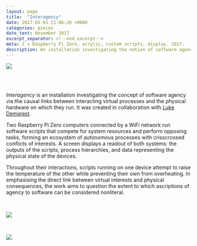```yaml
---
layout: page
title:  "Interagency"
date: 2017-05-01 21:06:26 +0800
categories: pieces
date_text: November 2017
excerpt_separator: <!--end_excerpt-->
meta: 2 x Raspberry Pi Zero, acrylic, custom scripts, display. 2017.
description: An installation investigating the notion of software agency via the causal links between virtual processes and physical hardware.
---
```


![]({{site.baseurl}}/assets/img/interagency/lead.jpg)

<br />
<br />

_Interagency_ is an installation investigating the concept of software agency via the causal links between interacting virtual processes and the physical hardware on which they run. It was created in collaboration with [Luke Demarest](http://demare.st/).

Two Raspberry Pi Zero computers connected by a WiFi network run software scripts that compete for system resources and perform opposing tasks, forming an ecosystem of autonomous processes with crisscrossed conflicts of interests. A screen displays a readout of both systems: the outputs of the scripts, process hierarchies, and data representing the physical state of the devices.

Throughout their interactions, scripts running on one device attempt to raise the temperature of the other while preventing their own from overheating. In emphasising the direct link between virtual interests and physical consequences, the work aims to question the extent to which ascriptions of agency to software can be considered nonliteral.

<br />

![]({{site.baseurl}}/assets/img/interagency/top.jpg)

<br />

![]({{site.baseurl}}/assets/img/interagency/stand.jpg)
